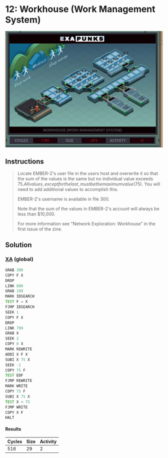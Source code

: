 # 12: Workhouse (Work Management System)

<div align="center"><img src="EXAPUNKS - WorkHouse (516, 29, 2, 2023-10-07-23-43-48).gif" /></div>

## Instructions
> Locate EMBER-2's user file in the *users* host and overwrite it so that the sum of the values is the same but no individual value exceeds $75. All values, except for the last, must be the maximum value ($75). You will need to add additional values to accomplish this.
> 
> EMBER-2's username is available in file 300.
> 
> Note that the sum of the values in EMBER-2's account will always be less than $10,000.
> 
> For more information see "Network Exploration: Workhouse" in the first issue of the zine.

## Solution

### [XA](XA.exa) (global)
```asm
GRAB 300
COPY F X
DROP
LINK 800
GRAB 199
MARK IDSEARCH
TEST F = X
FJMP IDSEARCH
SEEK 1
COPY F X
DROP
LINK 799
GRAB X
SEEK 2
COPY 0 X
MARK REWRITE
ADDI X F X
SUBI X 75 X
SEEK -1
COPY 75 F
TEST EOF
FJMP REWRITE
MARK WRITE
COPY 75 F
SUBI X 75 X
TEST X < 75
FJMP WRITE
COPY X F
HALT
```

#### Results
| Cycles | Size | Activity |
|--------|------|----------|
| 516    | 29   | 2        |
